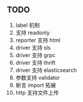 ## TODO

1. label 机制
2. 支持 readonly
3. reporter 支持 html
4. driver 支持 sls
6. driver 支持 grpc
7. driver 支持 thrift
9. driver 支持 elasticsearch
10. 参数支持 validator
11. 断言 import 拓展
13. http 支持文件上传
